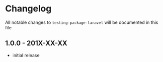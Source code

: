 # Changelog

All notable changes to `testing-package-laravel` will be documented in this file

## 1.0.0 - 201X-XX-XX

- initial release
